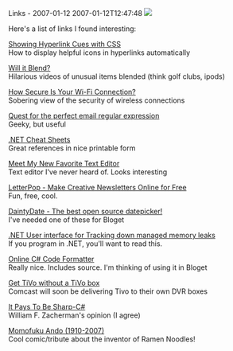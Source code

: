 Links - 2007-01-12
2007-01-12T12:47:48
![](http://az667460.vo.msecnd.net/cdn/images/blog/WindowsLiveWriter/C3.0Vidoes_F4CC/docarrow%5B8%5D.jpg)

Here's a list of links I found interesting:

[Showing Hyperlink Cues with CSS](http://www.askthecssguy.com/2006/12/showing_hyperlink_cues_with_cs_1.html)   
How to display helpful icons in hyperlinks automatically

[Will it Blend?](http://www.willitblend.com/)   
Hilarious videos of unusual items blended (think golf clubs, ipods)

[How Secure Is Your Wi-Fi Connection?  
](http://pogue.blogs.nytimes.com/2007/01/04/04pogue-email/)Sobering view of the security of wireless connections

[Quest for the perfect email regular expression](http://blog.krugle.com/?p=208)   
Geeky, but useful

[.NET Cheat Sheets  
](http://john-sheehan.com/blog/index.php/net-cheat-sheets/)Great references in nice printable form

[Meet My New Favorite Text Editor](http://ryanfarley.com/blog/archive/2006/10/09/34249.aspx)   
Text editor I've never heard of. Looks interesting

[LetterPop - Make Creative Newsletters Online for Free  
](http://www.letterpop.com/)Fun, free, cool.

[DaintyDate - The best open source datepicker!](http://www.codeproject.com/useritems/ASPNET_JS_Calendar.asp)   
I've needed one of these for Bloget

[.NET User interface for Tracking down managed memory leaks](http://granell.net/martin/Posts/Post.aspx?postId=195)   
If you program in .NET, you'll want to read this.

[Online C# Code Formatter](http://www.manoli.net/csharpformat/)   
Really nice. Includes source. I'm thinking of using it in Bloget

[Get TiVo without a TiVo box  
](http://crave.cnet.com/8301-1_105-9677020-1.html?part=rss&tag=feed&subj=Crave)Comcast will soon be delivering Tivo to their own DVR boxes

[It Pays To Be Sharp-C#](http://mcpmag.com/columns/article.asp?EditorialsID=1565)   
William F. Zacherman's opinion (I agree)

[Momofuku Ando (1910-2007)  
](http://www.phdcomics.com/comics.php?f=807)Cool comic/tribute about the inventor of Ramen Noodles!
